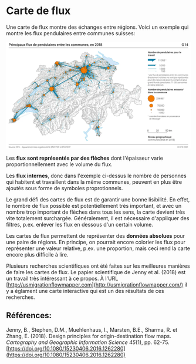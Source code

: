 # Carte de flux

Une carte de flux montre des échanges entre régions. Voici un exemple qui montre les flux pendulaires entre communes suisses:

![](assets/flux-pendulaires-ch-2018.webp)

Les **flux sont représentés par des flèches** dont l'épaisseur varie proportionnellement avec le volume du flux.

Les **flux internes**, donc dans l'exemple ci-dessus le nombre de personnes qui habitent et travaillent dans la même communes, peuvent en plus être ajoutés sous forme de symboles proprotionnels.

Le grand défi des cartes de flux est de garantir une bonne lisibilité. En effet, le nombre de flux possible est potentiellement très important, et avec un nombre trop important de flèches dans tous les sens, la carte devient très vite totalement surchargée. Généralement, il est nécessaire d'appliquer des filtres, p.ex. enlever les flux en dessous d'un certain volume.

Les cartes de flux permettent de représenter des **données absolues** pour une paire de régions. En principe, on pourrait encore colorier les flux pour représenter une valeur relative, p.ex. une proportion, mais ceci rend la carte encore plus difficile à lire.

Plusieurs recherches scientifiques ont été faites sur les meilleures manières de faire les cartes de flux. Le papier scientifique de Jenny et al. (2018) est un travail très intéressant à ce propos. À l'URL [http://usmigrationflowmapper.com](http://usmigrationflowmapper.com/) il y a églament une carte interactive qui est un des résultats de ces recherches.


## Références:

Jenny, B., Stephen, D.M., Muehlenhaus, I., Marsten, B.E., Sharma, R. et Zhang, E. (2018). Design principles for origin-destination flow maps. *Cartography and Geographic Information Science 45*(1), pp. 62-75. [https://doi.org/10.1080/15230406.2016.1262280](https://doi.org/10.1080/15230406.2016.1262280)

